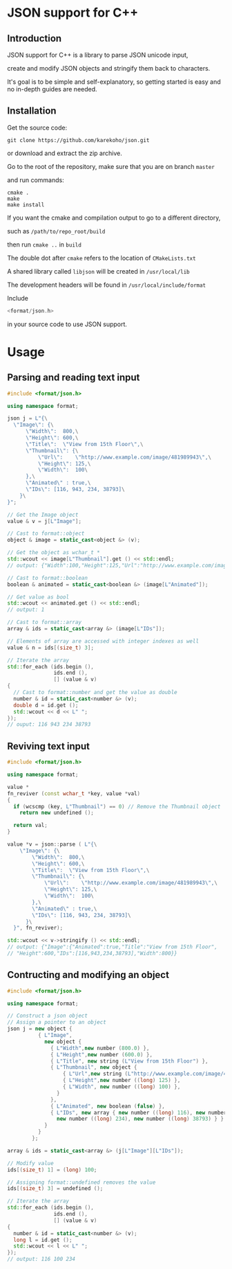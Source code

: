 # JSON support for C++

## Introduction
JSON support for C++ is a library to parse JSON unicode input, 

create and modify JSON objects and stringify them back to characters.

It's goal is to be simple and self-explanatory, so getting started is easy and no in-depth guides are needed.


## Installation
Get the source code:
```
git clone https://github.com/karekoho/json.git
```
or download and extract the zip archive.

Go to the root of the repository, make sure that you are on branch `master`

and run commands:
```
cmake . 
make 
make install
```
If you want the cmake and compilation output to go to a different directory, 

such as `/path/to/repo_root/build`

then run `cmake ..` in `build`

The double dot after `cmake` refers to the location of `CMakeLists.txt`

A shared library called `libjson` will be created in `/usr/local/lib`

The development headers will be found in `/usr/local/include/format`

Include 
```c++
<format/json.h> 
```
in your source code to use JSON support.


# Usage
## Parsing and reading text input
```c++
#include <format/json.h>

using namespace format;

json j = L"{\
  \"Image\": {\
      \"Width\":  800,\
      \"Height\": 600,\
      \"Title\":  \"View from 15th Floor\",\
      \"Thumbnail\": {\
          \"Url\":    \"http://www.example.com/image/481989943\",\
          \"Height\": 125,\
          \"Width\":  100\
      },\
      \"Animated\" : true,\
      \"IDs\": [116, 943, 234, 38793]\
    }\
}";

// Get the Image object
value & v = j[L"Image"];

// Cast to format::object
object & image = static_cast<object &> (v);

// Get the object as wchar_t *
std::wcout << image[L"Thumbnail"].get () << std::endl;
// output: {"Width":100,"Height":125,"Url":"http://www.example.com/image/481989943"}

// Cast to format::boolean
boolean & animated = static_cast<boolean &> (image[L"Animated"]);

// Get value as bool
std::wcout << animated.get () << std::endl;
// output: 1

// Cast to format::array
array & ids = static_cast<array &> (image[L"IDs"]);

// Elements of array are accessed with integer indexes as well
value & n = ids[(size_t) 3];

// Iterate the array
std::for_each (ids.begin (),
               ids.end (),
               [] (value & v)
{
  // Cast to format::number and get the value as double
  number & id = static_cast<number &> (v);
  double d = id.get ();
  std::wcout << d << L" ";
});
// ouput: 116 943 234 38793
```
## Reviving text input
```c++
#include <format/json.h>

using namespace format;

value *
fn_reviver (const wchar_t *key, value *val)
{
  if (wcscmp (key, L"Thumbnail") == 0) // Remove the Thumbnail object
    return new undefined ();

  return val;
}

value *v = json::parse ( L"{\
    \"Image\": {\
        \"Width\":  800,\
        \"Height\": 600,\
        \"Title\":  \"View from 15th Floor\",\
        \"Thumbnail\": {\
            \"Url\":    \"http://www.example.com/image/481989943\",\
            \"Height\": 125,\
            \"Width\":  100\
        },\
        \"Animated\" : true,\
        \"IDs\": [116, 943, 234, 38793]\
      }\
  }", fn_reviver);

std::wcout << v->stringify () << std::endl;
// output: {"Image":{"Animated":true,"Title":"View from 15th Floor",
// "Height":600,"IDs":[116,943,234,38793],"Width":800}}
```
## Contructing and modifying an object
```c++
#include <format/json.h>

using namespace format;

// Construct a json object
// Assign a pointer to an object
json j = new object {
          { L"Image",
            new object {
              { L"Width",new number (800.0) },
              { L"Height",new number (600.0) },
              { L"Title", new string (L"View from 15th Floor") },
              { L"Thumbnail", new object {
                  { L"Url",new string (L"http://www.example.com/image/481989943") },
                  { L"Height",new number ((long) 125) },
                  { L"Width", new number ((long) 100) },
                }
              },
              { L"Animated", new boolean (false) },
              { L"IDs", new array { new number ((long) 116), new number ((long) 943),
                new number ((long) 234), new number ((long) 38793) } }
            }
          }
        };

array & ids = static_cast<array &> (j[L"Image"][L"IDs"]);

// Modify value
ids[(size_t) 1] = (long) 100;

// Assigning format::undefined removes the value
ids[(size_t) 3] = undefined ();

// Iterate the array
std::for_each (ids.begin (),
               ids.end (),
               [] (value & v)
{
  number & id = static_cast<number &> (v);
  long l = id.get ();
  std::wcout << l << L" ";
});
// output: 116 100 234
```
